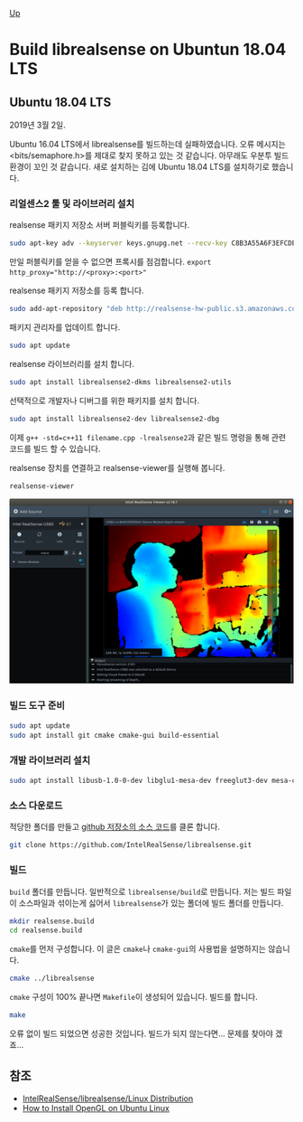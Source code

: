 [Up](./index.md)

# Build librealsense on Ubuntun 18.04 LTS

## Ubuntu 18.04 LTS

2019년 3월 2일.

Ubuntu 16.04 LTS에서 librealsense를 빌드하는데 실패하였습니다. 오류 메시지는 <bits/semaphore.h>를 제대로 찾지 못하고 있는 것 같습니다. 아무래도 우분투 빌드 환경이 꼬인 것 같습니다. 새로 설치하는 김에 Ubuntu 18.04 LTS를 설치하기로 했습니다.

### 리얼센스2 툴 및 라이브러리 설치

realsense 패키지 저장소 서버 퍼블릭키를 등록합니다.

```sh
sudo apt-key adv --keyserver keys.gnupg.net --recv-key C8B3A55A6F3EFCDE || sudo apt-key adv --keyserver hkp://keyserver.ubuntu.com:80 --recv-key C8B3A55A6F3EFCDE
```

만일 퍼블릭키를 얻을 수 없으면 프록시를 점검합니다. `export http_proxy="http://<proxy>:<port>"`

realsense 패키지 저장소를 등록 합니다.

``` sh
sudo add-apt-repository "deb http://realsense-hw-public.s3.amazonaws.com/Debian/apt-repo bionic main" -u
```

패키지 관리자를 업데이트 합니다.

```sh
sudo apt update
```

realsense 라이브러리를 설치 합니다.

```sh
sudo apt install librealsense2-dkms librealsense2-utils
```

선택적으로 개발자나 디버그를 위한 패키지를 설치 합니다.

```sh
sudo apt install librealsense2-dev librealsense2-dbg
```

이제 `g++ -std=c++11 filename.cpp -lrealsense2`과 같은 빌드 명령을 통해 관련 코드를 빌드 할 수 있습니다.

realsense 장치를 연결하고 realsense-viewer를 실행해 봅니다.

```sh
realsense-viewer
```

![1551538118506](build_librealsense_ubuntu_1604.assets/1551538118506.png)

### 빌드 도구 준비

```sh
sudo apt update
sudo apt install git cmake cmake-gui build-essential
```

### 개발 라이브러리 설치

```sh
sudo apt install libusb-1.0-0-dev libglu1-mesa-dev freeglut3-dev mesa-common-dev
```

### 소스 다운로드

적당한 폴더를 만들고 [github 저장소의 소스 코드](https://github.com/IntelRealSense/librealsense)를 클론 합니다.

```sh
git clone https://github.com/IntelRealSense/librealsense.git
```

### 빌드

`build` 폴더를 만듭니다. 일반적으로 `librealsense/build`로 만듭니다. 저는 빌드 파일이 소스파일과 섞이는게 싫어서 `librealsense`가 있는 폴더에 빌드 폴더를 만듭니다. 

```sh
mkdir realsense.build
cd realsense.build
```

`cmake`를 먼저 구성합니다. 이 글은 `cmake`나 `cmake-gui`의 사용법을 설명하지는 않습니다.

```sh
cmake ../librealsense
```

`cmake` 구성이 100% 끝나면 `Makefile`이 생성되어 있습니다. 빌드를 합니다.

```sh
make
```

오류 없이 빌드 되었으면 성공한 것입니다. 빌드가 되지 않는다면... 문제를 찾아야 겠죠...

## 참조

- [IntelRealSense/librealsense/Linux Distribution](https://github.com/IntelRealSense/librealsense/blob/master/doc/distribution_linux.md)
- [How to Install OpenGL on Ubuntu Linux](http://www.codebind.com/linux-tutorials/install-opengl-ubuntu-linux/)